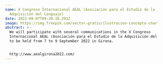 ```yaml
---
name: X Congreso Internacional AEAL (Asociación para el Estudio de la
  Adquisición del Lenguaje)
date: 2022-09-07T09:20:18.291Z
image: https://img.freepik.com/vector-gratis/ilustracion-concepto-charla-publica_114360-8910.jpg?w=1380&t=st=1671715904~exp=1671716504~hmac=43d089a5982c8702e7e2cd1ce0b4b04a1859fc2b75e48686b6e2a7ce92a61960
abstract: >-
  We will participate with several communications in the X Congreso
  Internacional AEAL (Asociación para el Estudio de la Adquisición del Lenguaje)
  to be held from 7 to 9 September 2022 in Girona.


  http://www.aealgirona2022.com/
---
```

